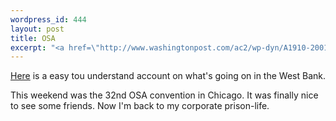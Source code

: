 ```yaml
--- 
wordpress_id: 444
layout: post
title: OSA
excerpt: "<a href=\"http://www.washingtonpost.com/ac2/wp-dyn/A1910-2001Jun29?language=printer\">Here</a> is a easy tou understand account on what's going on in the West Bank.\r<p>This weekend was the 32nd OSA convention in Chicago.  It was finally nice to see some friends.  Now I'm back to my corporate prison-life.</p>  "
---
```

<a href="http://www.washingtonpost.com/ac2/wp-dyn/A1910-2001Jun29?language=printer">Here</a> is a easy tou understand account on what's going on in the West Bank.<p>This weekend was the 32nd OSA convention in Chicago.  It was finally nice to see some friends.  Now I'm back to my corporate prison-life.</p>  
